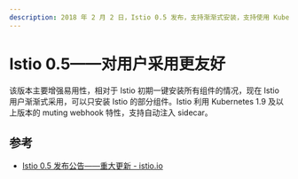 ```yaml
---
description: 2018 年 2 月 2 日，Istio 0.5 发布，支持渐渐式安装，支持使用 Kubernetes 的新特性实现 sidecar 自动注入。
---
```


# Istio 0.5——对用户采用更友好

该版本主要增强易用性，相对于 Istio 初期一键安装所有组件的情况，现在 Istio 用户渐渐式采用，可以只安装 Istio 的部分组件。Istio 利用 Kubernetes 1.9 及以上版本的 muting webhook 特性，支持自动注入 sidecar。

## 参考

- [Istio 0.5 发布公告——重大更新 - istio.io](https://istio.io/latest/zh/news/releases/0.x/announcing-0.5/)